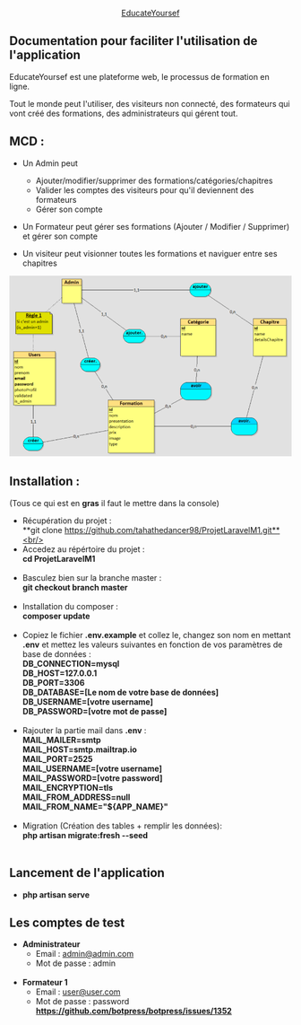 <p align="center" width="400"><a href="#" target="_blank">EducateYoursef</a></p>

## Documentation pour faciliter l'utilisation de l'application

EducateYoursef est une plateforme web, le processus de formation en ligne.

Tout le monde peut l'utiliser, des visiteurs non connecté, des formateurs qui vont créé des formations, des administrateurs qui gérent tout.
## MCD : 
- Un Admin peut <br/>
    - Ajouter/modifier/supprimer des formations/catégories/chapitres <br/>
    - Valider les comptes des visiteurs pour qu'il deviennent des formateurs <br/>
    - Gérer son compte <br/>

- Un Formateur peut gérer ses formations (Ajouter / Modifier / Supprimer) et gérer son compte <br/>
- Un visiteur peut visionner toutes les formations et naviguer entre ses chapitres <br/>
<img src="./MCD.png">

## Installation :
(Tous ce qui est en **gras** il faut le mettre dans la console)
- Récupération du projet : <br/>
  **git clone https://github.com/tahathedancer98/ProjetLaravelM1.git**<br/><br/>
- Accedez au répértoire du projet : <br/>
  **cd ProjetLaravelM1**<br/><br/>
- Basculez bien sur la branche master : <br/>
  **git checkout branch master**<br/><br/>
- Installation du composer : <br/>
  **composer update**<br/><br/>
- Copiez le fichier **.env.example** et collez le, changez son nom en mettant **.env** et mettez les valeurs suivantes en fonction de vos paramètres de base de données : <br/>
  **DB_CONNECTION=mysql <br/>
  DB_HOST=127.0.0.1 <br/>
  DB_PORT=3306 <br/>
  DB_DATABASE=[Le nom de votre base de données] <br/>
  DB_USERNAME=[votre username] <br/>
  DB_PASSWORD=[votre mot de passe]** <br/><br/>
- Rajouter la partie mail dans **.env** : <br/>
  **MAIL_MAILER=smtp <br/>
  MAIL_HOST=smtp.mailtrap.io <br/>
  MAIL_PORT=2525 <br/>
  MAIL_USERNAME=[votre username] <br/>
  MAIL_PASSWORD=[votre password] <br/>
  MAIL_ENCRYPTION=tls <br/>
  MAIL_FROM_ADDRESS=null <br/>
  MAIL_FROM_NAME="${APP_NAME}"** <br/><br/>
- Migration (Création des tables + remplir les données): <br/>
  **php artisan migrate:fresh --seed**<br/><br/>
    
## Lancement de l'application
- **php artisan serve**<br/>
## Les comptes de test
- **Administrateur**<br/>
    - Email : admin@admin.com <br/>
    - Mot de passe : admin <br/><br/>
- **Formateur 1** <br/>
    - Email : user@user.com <br/>
    - Mot de passe : password
**https://github.com/botpress/botpress/issues/1352**
